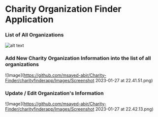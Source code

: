 # Charity Organization Finder Application

### List of All Organizations
![alt text](https://github.com/msayed-abir/Charity-Finder/charityfinderapp/Images/Screenshot\2023-01-27\at\22.50.20.png)
### Add New Charity Organization Information into the list of all organizations
![Image](https://github.com/msayed-abir/Charity-Finder/charityfinderapp/Images/Screenshot 2023-01-27 at 22.41.51.png)
### Update / Edit Organization's Information
![Image](https://github.com/msayed-abir/Charity-Finder/charityfinderapp/Images/Screenshot 2023-01-27 at 22.42.13.png)
